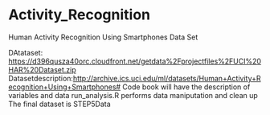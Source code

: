 # Activity_Recognition
 Human Activity Recognition Using Smartphones Data Set

DAtataset:  https://d396qusza40orc.cloudfront.net/getdata%2Fprojectfiles%2FUCI%20HAR%20Dataset.zip  Datasetdescription:http://archive.ics.uci.edu/ml/datasets/Human+Activity+Recognition+Using+Smartphones#
Code book will have the description of variables and data
run_analysis.R performs data maniputation and clean up 
The final dataset is STEP5Data 
